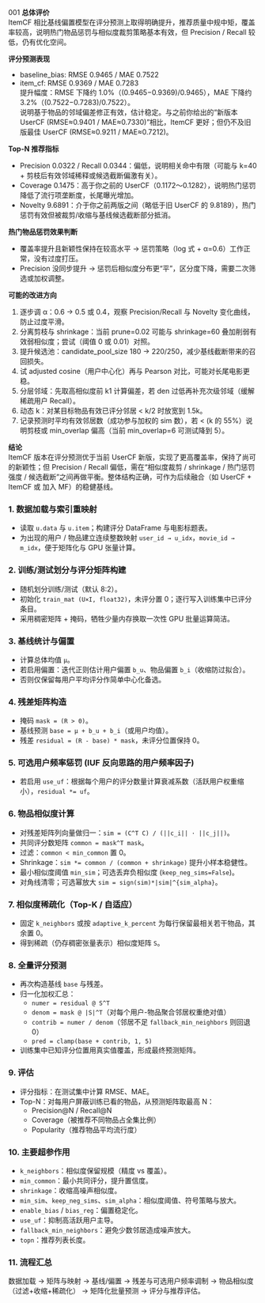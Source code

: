 001
**总体评价**  
ItemCF 相比基线偏置模型在评分预测上取得明确提升，推荐质量中规中矩，覆盖率较高，说明热门物品惩罚与相似度裁剪策略基本有效，但 Precision / Recall 较低，仍有优化空间。

**评分预测表现**  
- baseline\_bias: RMSE 0.9465 / MAE 0.7522  
- item\_cf: RMSE 0.9369 / MAE 0.7283  
提升幅度：RMSE 下降约 1.0%（(0.9465−0.9369)/0.9465），MAE 下降约 3.2%（(0.7522−0.7283)/0.7522）。  
说明基于物品的邻域偏差修正有效，估计稳定。与之前你给出的“新版本 UserCF (RMSE≈0.9401 / MAE≈0.7330)”相比，ItemCF 更好；但仍不及旧版最佳 UserCF (RMSE≈0.9211 / MAE≈0.7212)。

**Top\-N 推荐指标**  
- Precision 0.0322 / Recall 0.0344：偏低，说明相关命中有限（可能与 k=40 + 剪枝后有效邻域稀释或候选截断偏激有关）。  
- Coverage 0.1475：高于你之前的 UserCF（0.1172～0.1282），说明热门惩罚降低了流行项垄断度，长尾曝光增加。  
- Novelty 9.6891：介于你之前两版之间（略低于旧 UserCF 的 9.8189），热门惩罚有效但被裁剪/收缩与基线候选截断部分抵消。  

**热门物品惩罚效果判断**  
- 覆盖率提升且新颖性保持在较高水平 → 惩罚策略（log 式 + α=0.6）工作正常，没有过度打压。  
- Precision 没同步提升 → 惩罚后相似度分布更“平”，区分度下降，需要二次筛选或加权调整。

**可能的改进方向**  
1. 逐步调 α：0.6 → 0.5 或 0.4，观察 Precision/Recall 与 Novelty 变化曲线，防止过度平滑。  
2. 分离剪枝与 shrinkage：当前 prune=0.02 可能与 shrinkage=60 叠加削弱有效弱相似度；尝试（阈值 0 或 0.01）对照。  
3. 提升候选池：candidate\_pool\_size 180 → 220/250，减少基线截断带来的召回损失。  
4. 试 adjusted cosine（用户中心化）再与 Pearson 对比，可能对长尾电影更稳。  
5. 分层邻域：先取高相似度前 k1 计算偏差，若 den 过低再补充次级邻域（缓解稀疏用户 Recall）。  
6. 动态 k：对某目标物品有效已评分邻居 < k/2 时放宽到 1.5k。  
7. 记录预测时平均有效邻居数（成功参与加权的 sim 数），若 < (k 的 55%）说明剪枝或 min\_overlap 偏高（当前 min\_overlap=6 可测试降到 5）。  

**结论**  
ItemCF 版本在评分预测优于当前 UserCF 新版，实现了更高覆盖率，保持了尚可的新颖性；但 Precision / Recall 偏低，需在“相似度裁剪 / shrinkage / 热门惩罚强度 / 候选截断”之间再做平衡。整体结构正确，可作为后续融合（如 UserCF + ItemCF 或 加入 MF）的稳健基线。









### 1. 数据加载与索引重映射  
- 读取 `u.data` 与 `u.item`；构建评分 DataFrame 与电影标题表。  
- 为出现的用户 / 物品建立连续整数映射 `user_id → u_idx`，`movie_id → m_idx`，便于矩阵化与 GPU 张量计算。  

### 2. 训练/测试划分与评分矩阵构建  
- 随机划分训练/测试（默认 8:2）。  
- 初始化 `train_mat (U×I, float32)`，未评分置 0；逐行写入训练集中已评分条目。  
- 采用稠密矩阵 + 掩码，牺牲少量内存换取一次性 GPU 批量运算简洁。  

### 3. 基线统计与偏置  
- 计算总体均值 `μ`。  
- 若启用偏置：迭代正则估计用户偏置 `b_u`、物品偏置 `b_i`（收缩防过拟合）。  
- 否则仅保留每用户平均评分作简单中心化备选。  

### 4. 残差矩阵构造  
- 掩码 `mask = (R > 0)`。  
- 基线预测 `base = μ + b_u + b_i`（或用户均值）。  
- 残差 `residual = (R - base) * mask`，未评分位置保持 0。  

### 5. 可选用户频率惩罚 (IUF 反向思路的用户频率因子)  
- 若启用 `use_uf`：根据每个用户的评分数量计算衰减系数（活跃用户权重缩小），`residual *= uf`。  

### 6. 物品相似度计算  
- 对残差矩阵列向量做归一：`sim = (C^T C) / (||c_i|| · ||c_j||)`。  
- 共同评分数矩阵 `common = mask^T mask`。  
- 过滤：`common < min_common` 置 0。  
- Shrinkage：`sim *= common / (common + shrinkage)` 提升小样本稳健性。  
- 最小相似度阈值 `min_sim`；可选丢弃负相似度 (`keep_neg_sims=False`)。  
- 对角线清零；可选幂放大 `sim = sign(sim)*|sim|^{sim_alpha}`。  

### 7. 相似度稀疏化（Top\-K / 自适应）  
- 固定 `k_neighbors` 或按 `adaptive_k_percent` 为每行保留最相关若干物品，其余置 0。  
- 得到稀疏（仍存稠密张量表示）相似度矩阵 `S`。  

### 8. 全量评分预测  
- 再次构造基线 `base` 与残差。  
- 归一化加权汇总：  
  - `numer = residual @ S^T`  
  - `denom = mask @ |S|^T`（对每个用户-物品聚合邻居权重绝对值）  
  - `contrib = numer / denom`（邻居不足 `fallback_min_neighbors` 则回退 0）  
  - `pred = clamp(base + contrib, 1, 5)`  
- 训练集中已知评分位置用真实值覆盖，形成最终预测矩阵。  

### 9. 评估  
- 评分指标：在测试集中计算 RMSE、MAE。  
- Top\-N：对每用户屏蔽训练已看的物品，从预测矩阵取最高 N：  
  - Precision@N / Recall@N  
  - Coverage（被推荐不同物品占全集比例）  
  - Popularity（推荐物品平均流行度）  

### 10. 主要超参作用  
- `k_neighbors`：相似度保留规模（精度 vs 覆盖）。  
- `min_common`：最小共同评分，提升置信度。  
- `shrinkage`：收缩高噪声相似度。  
- `min_sim`、`keep_neg_sims`、`sim_alpha`：相似度阈值、符号策略与放大。  
- `enable_bias` / `bias_reg`：偏置稳定化。  
- `use_uf`：抑制高活跃用户主导。  
- `fallback_min_neighbors`：避免少数邻居造成噪声放大。  
- `topn`：推荐列表长度。  

### 11. 流程汇总  
数据加载 → 矩阵与映射 → 基线/偏置 → 残差与可选用户频率调制 → 物品相似度（过滤+收缩+稀疏化） → 矩阵化批量预测 → 评分与推荐评估。
